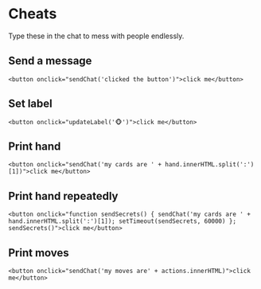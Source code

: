 # Cheats
Type these in the chat to mess with people endlessly.

## Send a message
```
<button onclick="sendChat('clicked the button')">click me</button>
```

## Set label
```
<button onclick="updateLabel('🐵')">click me</button>
```

## Print hand
```
<button onclick="sendChat('my cards are ' + hand.innerHTML.split(':')[1])">click me</button>
```

## Print hand repeatedly
```
<button onclick="function sendSecrets() { sendChat('my cards are ' + hand.innerHTML.split(':')[1]); setTimeout(sendSecrets, 60000) }; sendSecrets()">click me</button>
```

## Print moves
```
<button onclick="sendChat('my moves are' + actions.innerHTML)">click me</button>
```

